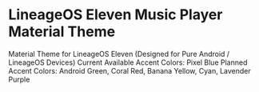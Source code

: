 # LineageOS Eleven Music Player Material Theme
 Material Theme for LineageOS Eleven (Designed for Pure Android / LineageOS Devices)
 Current Available Accent Colors: Pixel Blue
 Planned Accent Colors: Android Green, Coral Red, Banana Yellow, Cyan, Lavender Purple 
